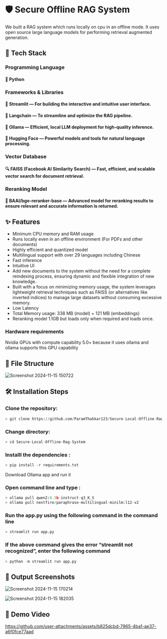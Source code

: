 # 🛡️ **Secure Offline RAG System**

We built a RAG system which runs locally on cpu in an offline mode. It uses open source large language models for performing retrieval augmented generation. 

## 🚀 **Tech Stack**
### **Programming Language**
#### 🐍 Python
### **Frameworks & Libraries**
#### 🎨 Streamlit — For building the interactive and intuitive user interface.
#### 🔗 Langchain — To streamline and optimize the RAG pipeline.
#### 🧠 Ollama — Efficient, local LLM deployment for high-quality inference.
#### 🤗 Hugging Face — Powerful models and tools for natural language processing.
### **Vector Database**
#### 🔍 FAISS (Facebook AI Similarity Search) — Fast, efficient, and scalable vector search for document retrieval.
### **Reranking Model**
#### 🎯 BAAI/bge-reranker-base — Advanced model for reranking results to ensure relevant and accurate information is returned.

## ✨ **Features** 

- Minimum CPU memory and RAM usage
- Runs locally even in an offline environment (For PDFs and other documents)
- Highly efficient and quantized model
- Multilingual support with over 29 languages including Chinese
- Fast inference
- Intuitive UI
- Add new documents to the system without the need for a complete reindexing process, ensuring dynamic and flexible integration of new knowledge.
 - Built with a focus on minimizing memory usage, the system leverages lightweight retrieval techniques such as FAISS (or alternatives like inverted indices) to manage large datasets without consuming excessive memory.
- Low Latency
- Total Memory usage: 338 MB (model) + 121 MB (embeddings)
- Reranking model 1.1GB but loads only when required and loads once.

### Hardware requirements
Nvidia GPUs with compute capability 5.0+ because it uses ollama and ollama supports this GPU capability

## 📂 **File Structure**
![Screenshot 2024-11-15 150722](https://github.com/user-attachments/assets/ad5bf8bf-634a-477d-aee0-d304026b69ae)


## 🛠️ **Installation Steps**

### Clone the repository: 

```Python
> git clone https://github.com/ParamThakkar123/Secure-Local-Offline-Rag-System.git
```
### Change directory: 
```Python
> cd Secure-Local-Offline-Rag-System
```
### Installl the dependencies : 
```Python
> pip install -r requirements.txt
```
Download Ollama app and run it

### Open command line and type : 
```Python
> ollama pull qwen2:0.5b-instruct-q3_K_S
> ollama pull nextfire/paraphrase-multilingual-minilm:l12-v2
```

### Run the app.py using the following command in the command line
```Python
> streamlit run app.py
```

### If the above command gives the error “streamlit not recognized”, enter the following command
```Python
> python -m streamlit run app.py
```
## 📸 **Output Screenshots**
![Screenshot 2024-11-15 170214](https://github.com/user-attachments/assets/14558b74-f65b-460f-9ec7-1e16b6bf52b9)


![Screenshot 2024-11-15 182035](https://github.com/user-attachments/assets/6d45e6f0-cd23-47c3-87d8-7ea1aaf3de85)

## 🎥 **Demo Video**
https://github.com/user-attachments/assets/b825dcbd-7965-4ba1-ae37-a6f0fce77aad

